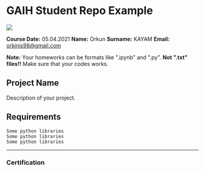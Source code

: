# GAIH Student Repo Example
![](img/newlogo.png)

**Course Date:** 05.04.2021 
**Name:** Orkun
**Surname:** KAYAM
**Email:** orkinis98@gmail.com

**Note:** Your homeworks can be formats like ".ipynb" and ".py". **Not ".txt" files!!** Make sure that your codes works.  

## Project Name
Description of your project.

## Requirements
```
Some python libraries
Some python libraries
Some python libraries
```
---

### Certification


